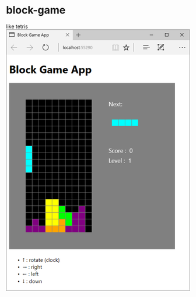 # block-game
like tetris  
![sample image](https://raw.githubusercontent.com/kasancode/block-game/master/mdimage/sample.png "sample")
